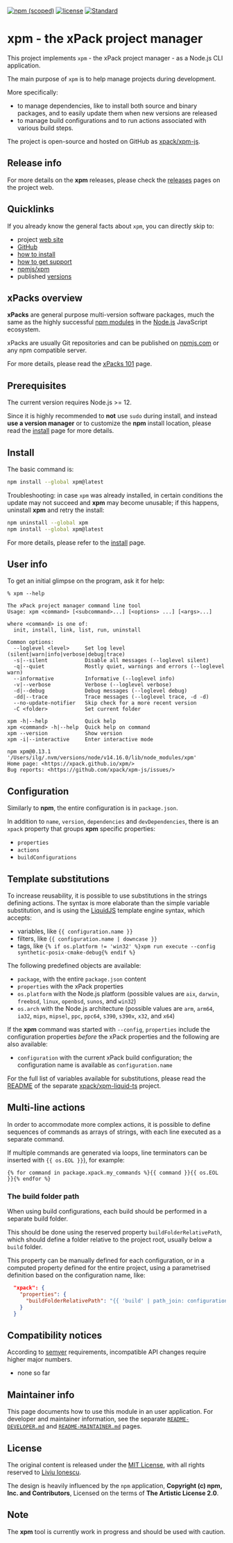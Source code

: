 [![npm (scoped)](https://img.shields.io/npm/v/xpm.svg)](https://www.npmjs.com/package/xpm/)
[![license](https://img.shields.io/github/license/xpack/xpm-js.svg)](https://github.com/xpack/xpm-js/blob/master/LICENSE)
[![Standard](https://img.shields.io/badge/code_style-standard-brightgreen.svg)](https://standardjs.com/)

# xpm - the xPack project manager

This project implements `xpm` - the xPack project manager - as a Node.js CLI
application.

The main purpose of `xpm` is to help manage
projects during development.

More specifically:

- to manage dependencies, like to install both source and binary packages,
and to easily update them when new versions are released
- to manage build configurations and to run actions
associated with various build steps.

The project is open-source and hosted on GitHub as
[xpack/xpm-js](https://github.com/xpack/xpm-js.git).

## Release info

For more details on the **xpm** releases, please check the
[releases](https://xpack.github.io/xpm/releases/) pages on the project web.

## Quicklinks

If you already know the general facts about `xpm`, you can directly skip to:

- project [web site](https://xpack.github.io/xpm/)
- [GitHub](https://github.com/xpack/xpm-js.git)
- [how to install](https://xpack.github.io/xpm/install/)
- [how to get support](https://xpack.github.io/xpm/support/)
- [npmjs/xpm](https://www.npmjs.com/package/xpm/)
- published [versions](https://www.npmjs.com/package/xpm?activeTab=versions)

## xPacks overview

**xPacks** are general purpose multi-version software packages,
much the same as the highly successful
[npm modules](https://docs.npmjs.com/getting-started/what-is-npm)
in the [Node.js](https://nodejs.org/en/) JavaScript ecosystem.

xPacks are usually Git repositories and can be published on
[npmjs.com](https://npmjs.com/) or any npm compatible server.

For more details, please read the
[xPacks 101](https://xpack.github.io/intro/) page.

## Prerequisites

The current version requires Node.js >= 12.

Since it is highly recommended to **not** use `sudo` during install,
and instead
**use a version manager** or to customize the **npm** install location,
please read the
[install](https://xpack.github.io/xpm/install/) page for more details.

## Install

The basic command is:

```sh
npm install --global xpm@latest
```

Troubleshooting: in case `xpm` was already installed, in certain conditions
the update may not succeed and **xpm** may become unusable; if this happens,
uninstall **xpm** and retry the install:

```sh
npm uninstall --global xpm
npm install --global xpm@latest
```

For more details, please refer to the
[install](https://xpack.github.io/xpm/install/) page.

## User info

To get an initial glimpse on the program, ask it for help:

```console
% xpm --help

The xPack project manager command line tool
Usage: xpm <command> [<subcommand>...] [<options> ...] [<args>...]

where <command> is one of:
  init, install, link, list, run, uninstall

Common options:
  --loglevel <level>     Set log level (silent|warn|info|verbose|debug|trace)
  -s|--silent            Disable all messages (--loglevel silent)
  -q|--quiet             Mostly quiet, warnings and errors (--loglevel warn)
  --informative          Informative (--loglevel info)
  -v|--verbose           Verbose (--loglevel verbose)
  -d|--debug             Debug messages (--loglevel debug)
  -dd|--trace            Trace messages (--loglevel trace, -d -d)
  --no-update-notifier   Skip check for a more recent version
  -C <folder>            Set current folder

xpm -h|--help            Quick help
xpm <command> -h|--help  Quick help on command
xpm --version            Show version
xpm -i|--interactive     Enter interactive mode

npm xpm@0.13.1 '/Users/ilg/.nvm/versions/node/v14.16.0/lib/node_modules/xpm'
Home page: <https://xpack.github.io/xpm/>
Bug reports: <https://github.com/xpack/xpm-js/issues/>
```

## Configuration

Similarly to **npm**, the entire configuration is in `package.json`.

In addition to `name`, `version`, `dependencies` and `devDependencies`,
there is an `xpack` property that groups **xpm** specific properties:

- `properties`
- `actions`
- `buildConfigurations`

## Template substitutions

To increase reusability, it is possible to use substitutions
in the strings defining actions. The syntax is more elaborate than the simple
variable substitution, and is using the
[LiquidJS](https://liquidjs.com/) template engine syntax,
which accepts:

- variables, like `{{ configuration.name }}`
- filters, like `{{ configuration.name | downcase }}`
- tags, like `{% if os.platform != 'win32' %}xpm run execute --config synthetic-posix-cmake-debug{% endif %}`

The following predefined objects are available:

- `package`, with the entire `package.json` content
- `properties` with the xPack properties
- `os.platform` with the Node.js platform (possible values are `aix`,
  `darwin`, `freebsd`, `linux`, `openbsd`, `sunos`, and `win32`)
- `os.arch` with the Node.js architecture (possible values are `arm`,
  `arm64`, `ia32`, `mips`, `mipsel`, `ppc`, `ppc64`, `s390`, `s390x`,
  `x32`, and `x64`)

If the **xpm** command was started with `--config`, `properties`
include the configuration properties _before_ the xPack
properties and the following are also available:

- `configuration` with the current xPack build configuration;
  the configuration name is available as `configuration.name`

For the full list of variables available for substitutions, please
read the [README](https://github.com/xpack/xpm-liquid-ts#readme) of
the separate [xpack/xpm-liquid-ts](https://github.com/xpack/xpm-liquid-ts/)
project.

## Multi-line actions

In order to accommodate more complex actions, it is possible to define
sequences of commands as arrays of strings, with each line executed as
a separate command.

If multiple commands are generated via loops, line terminators can be inserted
with `{{ os.EOL }}`), for example:

```liquid
{% for command in package.xpack.my_commands %}{{ command }}{{ os.EOL }}{% endfor %}
```

### The build folder path

When using build configurations, each build should be performed in a
separate build folder.

This should be done using the reserved property `buildFolderRelativePath`,
which should define a folder relative to the project root, usually below
a `build` folder.

This property can be manually defined for each configuration,
or in a computed property defined for the entire project, using
a parametrised definition based on the configuration name, like:

```json
  "xpack": {
    "properties": {
      "buildFolderRelativePath": "{{ 'build' | path_join: configuration.name | to_filename | downcase }}"
    }
  }
```

## Compatibility notices

According to [semver](https://semver.org) requirements,
incompatible API changes require higher major numbers.

- none so far

## Maintainer info

This page documents how to use this module in an user application.
For developer and maintainer information, see the separate
[`README-DEVELOPER.md`](https://github.com/xpack/xpm-js/blob/master/README-DEVELOPER.md)
and
[`README-MAINTAINER.md`](https://github.com/xpack/xpm-js/blob/master/README-MAINTAINER.md)
pages.

## License

The original content is released under the
[MIT License](https://opensource.org/licenses/MIT), with all rights
reserved to [Liviu Ionescu](https://github.com/ilg-ul/).

The design is heavily influenced by the `npm` application,
**Copyright (c) npm, Inc. and Contributors**, Licensed on the
terms of **The Artistic License 2.0**.

## Note

The **xpm** tool is currently work in progress and should be used with caution.
